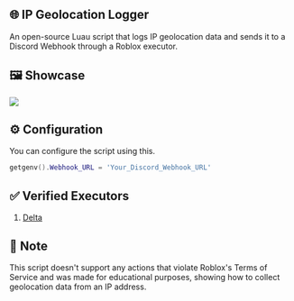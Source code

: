 ## 🌐 IP Geolocation Logger
An open-source Luau script that logs IP geolocation data and sends it to a Discord Webhook through a Roblox executor.

## 🖼️ Showcase
![](https://i.ibb.co.com/Mybs2cPL/Screenshot-2025-02-20-19-10-22-932-edit-com-discord.jpg)

## ⚙️ Configuration
You can configure the script using this.
```lua
getgenv().Webhook_URL = 'Your_Discord_Webhook_URL'
```

## ✅ Verified Executors
1. [Delta](https://deltaexploits.gg/)

## 📝 Note
This script doesn't support any actions that violate Roblox's Terms of Service and was made for educational purposes, showing how to collect geolocation data from an IP address.
